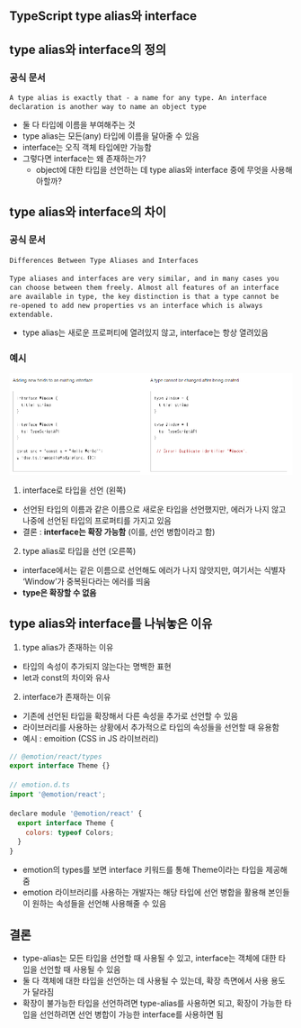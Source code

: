 ## TypeScript type alias와 interface

## type alias와 interface의 정의

### 공식 문서

```
A type alias is exactly that - a name for any type. An interface declaration is another way to name an object type
```

- 둘 다 타입에 이름을 부여해주는 것
- type alias는 모든(any) 타입에 이름을 달아줄 수 있음
- interface는 오직 객체 타입에만 가능함
- 그렇다면 interface는 왜 존재하는가?
  - object에 대한 타입을 선언하는 데 type alias와 interface 중에 무엇을 사용해아할까?

## type alias와 interface의 차이

### 공식 문서

```
Differences Between Type Aliases and Interfaces

Type aliases and interfaces are very similar, and in many cases you can choose between them freely. Almost all features of an interface are available in type, the key distinction is that a type cannot be re-opened to add new properties vs an interface which is always extendable.
```

- type alias는 새로운 프로퍼티에 열려있지 않고, interface는 항상 열려있음

### 예시

![type_interface](image/type_interface.png)

1. interface로 타입을 선언 (왼쪽)

- 선언된 타입의 이름과 같은 이름으로 새로운 타입을 선언했지만, 에러가 나지 않고 나중에 선언된 타입의 프로퍼티를 가지고 있음
- 결론 : **interface는 확장 가능함** (이를, 선언 병합이라고 함)

2. type alias로 타입을 선언 (오른쪽)

- interface에서는 같은 이름으로 선언해도 에러가 나지 않앗지만, 여기서는 식별자 ‘Window’가 중복된다라는 에러를 띄움
- **type은 확장할 수 없음**

## type alias와 interface를 나눠놓은 이유

1. type alias가 존재하는 이유

- 타입의 속성이 추가되지 않는다는 명백한 표현
- let과 const의 차이와 유사

2. interface가 존재하는 이유

- 기존에 선언된 타입을 확장해서 다른 속성을 추가로 선언할 수 있음
- 라이브러리를 사용하는 상황에서 추가적으로 타입의 속성들을 선언할 때 유용함
- 예시 : emoition (CSS in JS 라이브러리)

```js
// @emotion/react/types
export interface Theme {}

// emotion.d.ts
import '@emotion/react';

declare module '@emotion/react' {
  export interface Theme {
    colors: typeof Colors;
  }
}
```

- emotion의 types를 보면 interface 키워드를 통해 Theme이라는 타입을 제공해줌
- emotion 라이브러리를 사용하는 개발자는 해당 타입에 선언 병합을 활용해 본인들이 원하는 속성들을 선언해 사용해줄 수 있음

## 결론

- type-alias는 모든 타입을 선언할 때 사용될 수 있고, interface는 객체에 대한 타입을 선언할 때 사용될 수 있음
- 둘 다 객체에 대한 타입을 선언하는 데 사용될 수 있는데, 확장 측면에서 사용 용도가 달라짐
- 확장이 불가능한 타입을 선언하려면 type-alias를 사용하면 되고, 확장이 가능한 타입을 선언하려면 선언 병합이 가능한 interface를 사용하면 됨

